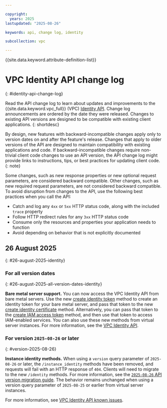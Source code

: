 ```yaml
---

copyright:
  years: 2025
lastupdated: "2025-08-26"

keywords: api, change log, identity

subcollection: vpc

---
```


{{site.data.keyword.attribute-definition-list}}

# VPC Identity API change log
{: #identity-api-change-log}

Read the API change log to learn about updates and improvements to the {{site.data.keyword.vpc_full}} (VPC) [Identity API](/apidocs/vpc-identity). Change log announcements are ordered by the date they were released. Changes to existing API versions are designed to be compatible with existing client applications.
{: shortdesc}

By design, new features with backward-incompatible changes apply only to version dates on and after the feature's release. Changes that apply to older versions of the API are designed to maintain compatibility with existing applications and code. If backward-incompatible changes require non-trivial client code changes to use an API version, the API change log might provide links to instructions, tips, or best practices for updating client code.
{: note}

Some changes, such as new response properties or new optional request parameters, are considered backward compatible. Other changes, such as new required request parameters, are not considered backward compatible. To avoid disruption from changes to the API, use the following best practices when you call the API:

- Catch and log any `4xx` or `5xx` HTTP status code, along with the included `trace` property
- Follow HTTP redirect rules for any `3xx` HTTP status code
- Consume only the resources and properties your application needs to function
- Avoid depending on behavior that is not explicitly documented

## 26 August 2025
{: #26-august-2025-identity}

### For all version dates
{: #26-august-2025-all-version-dates-identity}

**Bare metal server support.** You can now access the VPC Identity API from bare metal servers. Use the new [create identity token](/apidocs/vpc-identity/latest#create-identity-token) method to create an identity token for your bare metal server, and pass that token to the new [create identity certificate](/apidocs/vpc-identity/latest#create-identity-certificate) method. Alternatively, you can pass that token to the [create IAM access token](/apidocs/vpc-identity/latest#create-identity-iam-token) method, and then use that token to access IAM-enabled services. You can also use these new methods from virtual server instances. For more information, see the [VPC Identity API](/apidocs/vpc-identity).

### For version `2025-08-26` or later
{: #version-2025-08-26}

**Instance identity methods.** When using a `version` query parameter of `2025-08-26` or later, the `/instance_identity` methods have been removed, and requests will fail with an HTTP response of `404`. Clients will need to migrate to the new `/identity` methods. For more information, see the [`2025-08-26` API version migration guide](/docs/vpc?topic=vpc-2025-08-26-migration-metadata-identity). The behavior remains unchanged when using a version query parameter of `2025-08-25` or earlier from virtual server instances.

For more information, see [VPC Identity API known issues](/docs/vpc?topic=vpc-known-issues#identity-api-known-issues).
